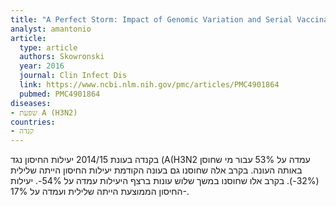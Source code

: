 ```yaml
---
title: "A Perfect Storm: Impact of Genomic Variation and Serial Vaccination on Low Influenza Vaccine Effectiveness During the 2014-2015 Season"
analyst: amantonio
article:
  type: article
  authors: Skowronski
  year: 2016
  journal: Clin Infect Dis
  link: https://www.ncbi.nlm.nih.gov/pmc/articles/PMC4901864
  pubmed: PMC4901864
diseases:
- שפעת A (H3N2)
countries:
- קנדה
---
```


בקנדה בעונת 2014/15 יעילות החיסון נגד (A(H3N2 עמדה על 53% עבור מי שחוסן באותה העונה. בקרב אלה שחוסנו גם בעונה הקודמת יעילות החיסון הייתה שלילית (32%-). בקרב אלו שחוסנו במשך שלוש עונות ברצף היעילות עמדה על 54%-.
יעילות החיסון הממוצעת הייתה שלילית ועמדה על 17%-.

